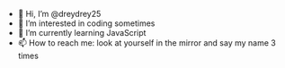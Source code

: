 - 👋 Hi, I’m @dreydrey25
- 👀 I’m interested in coding sometimes
- 🌱 I’m currently learning JavaScript 
- 📫 How to reach me: look at yourself in the mirror and say my name 3 times

<!---
dreydrey25/dreydrey25 is a ✨ special ✨ repository because its `README.md` (this file) appears on your GitHub profile.
You can click the Preview link to take a look at your changes.
--->
